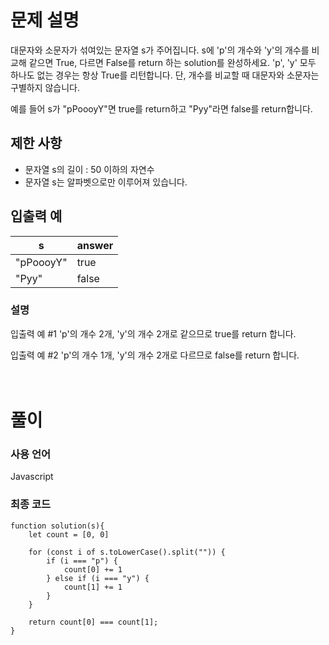 # 문제 설명

대문자와 소문자가 섞여있는 문자열 s가 주어집니다. s에 'p'의 개수와 'y'의 개수를 비교해 같으면 True, 다르면 False를 return 하는 solution를 완성하세요. 'p', 'y' 모두 하나도 없는 경우는 항상 True를 리턴합니다. 단, 개수를 비교할 때 대문자와 소문자는 구별하지 않습니다.

예를 들어 s가 "pPoooyY"면 true를 return하고 "Pyy"라면 false를 return합니다.

## 제한 사항

- 문자열 s의 길이 : 50 이하의 자연수
- 문자열 s는 알파벳으로만 이루어져 있습니다.

## 입출력 예

|s|answer|
|--|--|
|"pPoooyY"|true|
|"Pyy"|false|

### 설명

입출력 예 #1
'p'의 개수 2개, 'y'의 개수 2개로 같으므로 true를 return 합니다.

입출력 예 #2
'p'의 개수 1개, 'y'의 개수 2개로 다르므로 false를 return 합니다.
<br />
<br />
<br />

# 풀이

### 사용 언어

Javascript

### 최종 코드
```
function solution(s){
    let count = [0, 0]
    
    for (const i of s.toLowerCase().split("")) {
        if (i === "p") {
            count[0] += 1
        } else if (i === "y") {
            count[1] += 1
        }
    }

    return count[0] === count[1];
}
```
